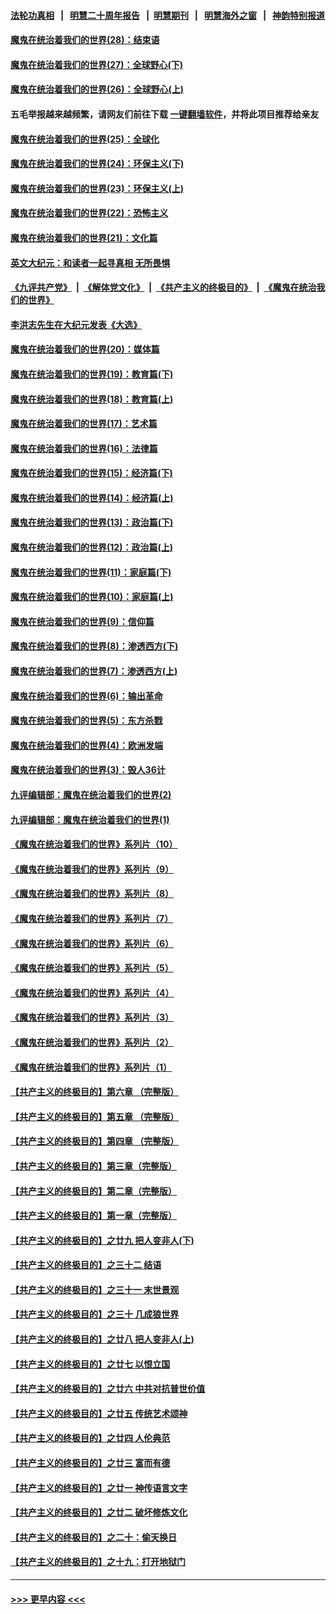 #### [法轮功真相](https://github.com/gfw-breaker/truth/blob/master/README.md?t=0) &nbsp;&nbsp;|&nbsp;&nbsp; [明慧二十周年报告](https://github.com/gfw-breaker/mh-reports/blob/master/README.md?t=0) &nbsp;&nbsp;|&nbsp;&nbsp;[明慧期刊](https://github.com/gfw-breaker/mh-qikan) &nbsp;&nbsp;|&nbsp;&nbsp; [明慧海外之窗](https://github.com/gfw-breaker/mh-news/blob/master/README.md?t=0) &nbsp;&nbsp;|&nbsp;&nbsp; [神韵特别报道](https://github.com/gfw-breaker/mh-news/blob/master/shenyun.md?t=0)
#### [魔鬼在统治着我们的世界(28)：结束语](../pages/nsc422/n10936246.md?t=07070152) 
#### [魔鬼在统治着我们的世界(27)：全球野心(下)](../pages/nsc422/n10928319.md?t=07070152) 
#### [魔鬼在统治着我们的世界(26)：全球野心(上)](../pages/nsc422/n10900318.md?t=07070152) 
#### 五毛举报越来越频繁，请网友们前往下载 [一键翻墙软件](https://github.com/gfw-breaker/ssr-accounts)，并将此项目推荐给亲友
#### [魔鬼在统治着我们的世界(25)：全球化](../pages/nsc422/n10788205.md?t=07070152) 
#### [魔鬼在统治着我们的世界(24)：环保主义(下)](../pages/nsc422/n10695307.md?t=07070152) 
#### [魔鬼在统治着我们的世界(23)：环保主义(上)](../pages/nsc422/n10688613.md?t=07070152) 
#### [魔鬼在统治着我们的世界(22)：恐怖主义](../pages/nsc422/n10614727.md?t=07070152) 
#### [魔鬼在统治着我们的世界(21)：文化篇](../pages/nsc422/n10597706.md?t=07070152) 
#### [英文大纪元：和读者一起寻真相 无所畏惧](../pages/nsc422/n12542027.md?t=07070152) 
#### [《九评共产党》](https://github.com/begood0513/9ping.md/blob/master/README.md) &nbsp;|&nbsp; [《解体党文化》](../../../../jtdwh.md/blob/master/README.md)  &nbsp;|&nbsp; [《共产主义的终极目的》](../../../../gczydzjmd.md/blob/master/README.md) &nbsp;|&nbsp; [《魔鬼在统治我们的世界》](../../../../mgztzwmdsj.md/blob/master/README.md) 
#### [李洪志先生在大纪元发表《大选》](../pages/nsc422/n12534746.md?t=07070152) 
#### [魔鬼在统治着我们的世界(20)：媒体篇](../pages/nsc422/n10586579.md?t=07070152) 
#### [魔鬼在统治着我们的世界(19)：教育篇(下)](../pages/nsc422/n10564808.md?t=07070152) 
#### [魔鬼在统治着我们的世界(18)：教育篇(上)](../pages/nsc422/n10526970.md?t=07070152) 
#### [魔鬼在统治着我们的世界(17)：艺术篇](../pages/nsc422/n10499093.md?t=07070152) 
#### [魔鬼在统治着我们的世界(16)：法律篇](../pages/nsc422/n10485969.md?t=07070152) 
#### [魔鬼在统治着我们的世界(15)：经济篇(下)](../pages/nsc422/n10469975.md?t=07070152) 
#### [魔鬼在统治着我们的世界(14)：经济篇(上)](../pages/nsc422/n10457370.md?t=07070152) 
#### [魔鬼在统治着我们的世界(13)：政治篇(下)](../pages/nsc422/n10448270.md?t=07070152) 
#### [魔鬼在统治着我们的世界(12)：政治篇(上)](../pages/nsc422/n10444576.md?t=07070152) 
#### [魔鬼在统治着我们的世界(11)：家庭篇(下)](../pages/nsc422/n10440961.md?t=07070152) 
#### [魔鬼在统治着我们的世界(10)：家庭篇(上)](../pages/nsc422/n10435448.md?t=07070152) 
#### [魔鬼在统治着我们的世界(9)：信仰篇](../pages/nsc422/n10432159.md?t=07070152) 
#### [魔鬼在统治着我们的世界(8)：渗透西方(下)](../pages/nsc422/n10429603.md?t=07070152) 
#### [魔鬼在统治着我们的世界(7)：渗透西方(上)](../pages/nsc422/n10426013.md?t=07070152) 
#### [魔鬼在统治着我们的世界(6)：输出革命](../pages/nsc422/n10421536.md?t=07070152) 
#### [魔鬼在统治着我们的世界(5)：东方杀戮](../pages/nsc422/n10417707.md?t=07070152) 
#### [魔鬼在统治着我们的世界(4)：欧洲发端](../pages/nsc422/n10414890.md?t=07070152) 
#### [魔鬼在统治着我们的世界(3)：毁人36计](../pages/nsc422/n10411583.md?t=07070152) 
#### [九评编辑部：魔鬼在统治着我们的世界(2)](../pages/nsc422/n10410036.md?t=07070152) 
#### [九评编辑部：魔鬼在统治着我们的世界(1)](../pages/nsc422/n10406825.md?t=07070152) 
#### [《魔鬼在统治着我们的世界》系列片（10）](../pages/nsc422/n12292670.md?t=07070152) 
#### [《魔鬼在统治着我们的世界》系列片（9）](../pages/nsc422/n12290859.md?t=07070152) 
#### [《魔鬼在统治着我们的世界》系列片（8）](../pages/nsc422/n12287445.md?t=07070152) 
#### [《魔鬼在统治着我们的世界》系列片（7）](../pages/nsc422/n12283425.md?t=07070152) 
#### [《魔鬼在统治着我们的世界》系列片（6）](../pages/nsc422/n12282314.md?t=07070152) 
#### [《魔鬼在统治着我们的世界》系列片（5）](../pages/nsc422/n12281419.md?t=07070152) 
#### [《魔鬼在统治着我们的世界》系列片（4）](../pages/nsc422/n12274024.md?t=07070152) 
#### [《魔鬼在统治着我们的世界》系列片（3）](../pages/nsc422/n12271322.md?t=07070152) 
#### [《魔鬼在统治着我们的世界》系列片（2）](../pages/nsc422/n12269049.md?t=07070152) 
#### [《魔鬼在统治着我们的世界》系列片（1）](../pages/nsc422/n12267575.md?t=07070152) 
#### [【共产主义的终极目的】第六章 （完整版）](../pages/nsc422/n11428913.md?t=07070152) 
#### [【共产主义的终极目的】第五章 （完整版）](../pages/nsc422/n11428912.md?t=07070152) 
#### [【共产主义的终极目的】第四章 （完整版）](../pages/nsc422/n11428907.md?t=07070152) 
#### [【共产主义的终极目的】第三章（完整版）](../pages/nsc422/n11428848.md?t=07070152) 
#### [【共产主义的终极目的】第二章（完整版）](../pages/nsc422/n11428831.md?t=07070152) 
#### [【共产主义的终极目的】第一章（完整版）](../pages/nsc422/n11417651.md?t=07070152) 
#### [【共产主义的终极目的】之廿九 把人变非人(下)](../pages/nsc422/n11344140.md?t=07070152) 
#### [【共产主义的终极目的】之三十二 结语](../pages/nsc422/n11360535.md?t=07070152) 
#### [【共产主义的终极目的】之三十一 末世景观](../pages/nsc422/n11351129.md?t=07070152) 
#### [【共产主义的终极目的】之三十 几成狼世界](../pages/nsc422/n11348280.md?t=07070152) 
#### [【共产主义的终极目的】之廿八 把人变非人(上)](../pages/nsc422/n11340492.md?t=07070152) 
#### [【共产主义的终极目的】之廿七 以恨立国](../pages/nsc422/n11336944.md?t=07070152) 
#### [【共产主义的终极目的】之廿六 中共对抗普世价值](../pages/nsc422/n11324785.md?t=07070152) 
#### [【共产主义的终极目的】之廿五 传统艺术颂神](../pages/nsc422/n11296396.md?t=07070152) 
#### [【共产主义的终极目的】之廿四 人伦典范](../pages/nsc422/n11296397.md?t=07070152) 
#### [【共产主义的终极目的】之廿三 富而有德](../pages/nsc422/n11283598.md?t=07070152) 
#### [【共产主义的终极目的】之廿一 神传语言文字](../pages/nsc422/n11263265.md?t=07070152) 
#### [【共产主义的终极目的】之廿二 破坏修炼文化](../pages/nsc422/n11245728.md?t=07070152) 
#### [【共产主义的终极目的】之二十：偷天换日](../pages/nsc422/n11238846.md?t=07070152) 
#### [【共产主义的终极目的】之十九：打开地狱门](../pages/nsc422/n11206376.md?t=07070152) 

----
#### [ >>> 更早内容 <<< ](../indexes/nsc422-earlier.md)
